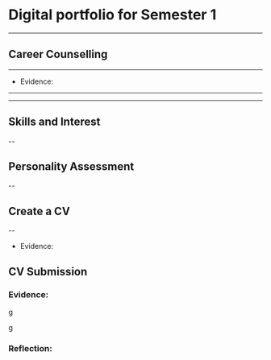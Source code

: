 # Digital portfolio for Semester 1
------
## Career Counselling
---
- Evidence:
---
------
## Skills and Interest
--
## Personality Assessment
--
## Create a CV
--
- Evidence: 
## CV Submission
### Evidence:
g

g
### Reflection: 
